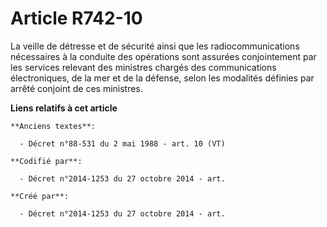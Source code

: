 # Article R742-10

La veille de détresse et de sécurité ainsi que les radiocommunications nécessaires à la conduite des opérations sont assurées
conjointement par les services relevant des ministres chargés des communications électroniques, de la mer et de la défense,
selon les modalités définies par arrêté conjoint de ces ministres.

**Liens relatifs à cet article**

	**Anciens textes**:

	  - Décret n°88-531 du 2 mai 1988 - art. 10 (VT)

	**Codifié par**:

	  - Décret n°2014-1253 du 27 octobre 2014 - art.

	**Créé par**:

	  - Décret n°2014-1253 du 27 octobre 2014 - art.
